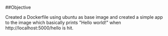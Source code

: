 ##Objective

Created a Dockerfile using ubuntu as base image and created a simple app to the image which basically prints "Hello world!" when http://localhost:5000/hello is hit.